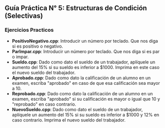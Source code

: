 Guía Práctica N° 5: Estructuras de Condición (Selectivas)
---

### Ejercicios Practicos

- **PositivoNegativo.cpp**: Introducir un número por teclado. Que nos diga si es positivo o negativo.
- **ParImpar.cpp**: Introducir un número por teclado. Que nos diga si es par o impar.
- **Sueldo.cpp**: Dado como dato el sueldo de un trabajador, aplíquele un aumento del 15% si su sueldo es inferior a $1000. Imprima en este caso el nuevo sueldo del trabajador.
- **Aprobado.cpp**: Dado como dato la calificación de un alumno en un examen, escriba "aprobado" en caso de que esa calificación sea mayor a 10.
- **Reprobado.cpp**: Dado como dato la calificación de un alumno en un examen, escriba "aprobado" si su calificación es mayor o igual que 10 y "reprobado" en caso contrario.
- **NuevoSueldo.cpp**: Dado como dato el sueldo de un trabajador, aplíquele un aumento del 15% si su sueldo es inferior a $1000 y 12% en caso contrario. Imprima el nuevo sueldo del trabajador.